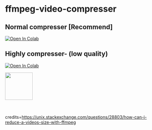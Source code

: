 # ffmpeg-video-compresser

## Normal compresser [Recommend]
[![Open In Colab](https://colab.research.google.com/assets/colab-badge.svg)](https://colab.research.google.com/github/jakiyaa/ffmpeg-video-compress/blob/main/FFMPEG_Video_Compressor.ipynb )


 ## Highly compresser- (low quality)
[![Open In Colab](https://colab.research.google.com/assets/colab-badge.svg)](https://colab.research.google.com/github/jakiyaa/ffmpeg-video-compress/blob/main/Ffmpeg_highly_compress.ipynb )

<img src='https://dashboard.snapcraft.io/site_media/appmedia/2018/07/ffmpeg_LvkKa6R.png' height="90" /> 

<br><br>
credits=https://unix.stackexchange.com/questions/28803/how-can-i-reduce-a-videos-size-with-ffmpeg
